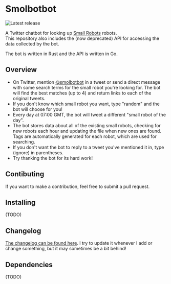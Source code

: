 # Smolbotbot

![Latest release](https://img.shields.io/github/v/release/pantonshire/smolbotbot)

A Twitter chatbot for looking up [Small Robots](https://twitter.com/smolrobots) robots.  
This repository also includes the (now deprecated) API for accessing the data collected by the bot.

The bot is written in Rust and the API is written in Go.

## Overview
- On Twitter, mention [@smolbotbot](https://twitter.com/smolbotbot) in a tweet or send a direct message with some search terms for the small robot you're looking for. The bot will find the best matches (up to 4) and return links to each of the original tweets.
- If you don't know which small robot you want, type "random" and the bot will choose for you!
- Every day at 07:00 GMT, the bot will tweet a different "small robot of the day".
- The bot stores data about all of the existing small robots, checking for new robots each hour and updating the file when new ones are found. Tags are automatically generated for each robot, which are used for searching.
- If you don't want the bot to reply to a tweet you've mentioned it in, type (ignore) in parentheses.
- Try thanking the bot for its hard work!

## Contibuting
If you want to make a contribution, feel free to submit a pull request.

## Installing
(TODO)

## Changelog
[The changelog can be found here](https://github.com/Pantonshire/SmolBotBot/blob/main/changelog.md#changelog). I try to update it whenever I add or change something, but it may sometimes be a bit behind!

## Dependencies
(TODO)
